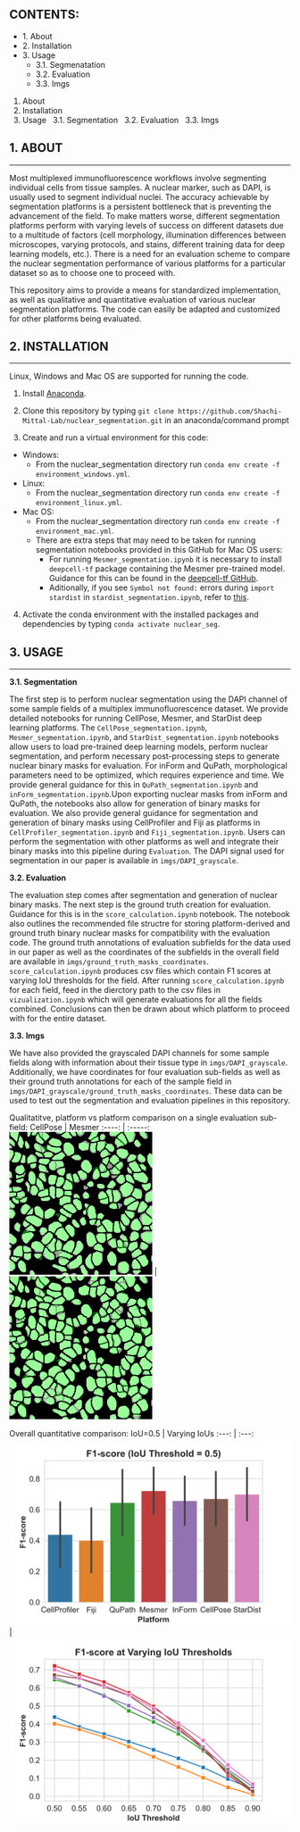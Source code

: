 ## CONTENTS: ##

* 1\. About
* 2\. Installation
* 3\. Usage
    * 3.1\. Segmenatation
    * 3.2\. Evaluation
    * 3.3\. Imgs


1. About
2. Installation
3. Usage
&nbsp; 3.1. Segmentation
&nbsp; 3.2. Evaluation
&nbsp; 3.3. Imgs


## 1. ABOUT ##
- - - -
Most multiplexed immunofluorescence workflows involve segmenting individual cells from tissue samples. A nuclear marker, such as DAPI, is usually used to segment individual nuclei. The accuracy achievable by segmentation platforms is a persistent bottleneck that is preventing the advancement of the field. To make matters worse, different segmentation platforms perform with varying levels of success on different datasets due to a multitude of factors (cell morphology, illumination differences between microscopes, varying protocols, and stains, different training data for deep learning models, etc.). There is a need for an evaluation scheme to compare the nuclear segmentation performance of various platforms for a particular dataset so as to choose one to proceed with.

This repository aims to provide a means for standardized implementation, as well as qualitative and quantitative evaluation of various nuclear segmentation platforms. The code can easily be adapted and customized for other platforms being evaluated.


## 2. INSTALLATION ##
- - - - 
Linux, Windows and Mac OS are supported for running the code. 

1. Install [Anaconda](https://www.anaconda.com/).

2. Clone this repository by typing `git clone https://github.com/Shachi-Mittal-Lab/nuclear_segmentation.git` in an anaconda/command prompt
   
3. Create and run a virtual environment for this code:
- Windows:
    - From the nuclear_segmentation directory run `conda env create -f environment_windows.yml`.
- Linux:
    - From the nuclear_segmentation directory run `conda env create -f environment_linux.yml`.
- Mac OS:
    - From the nuclear_segmentation directory run `conda env create -f environment_mac.yml`.
    - There are extra steps that may need to be taken for running segmentation notebooks provided in this GitHub for Mac OS users:
        - For running `Mesmer_segmentation.ipynb` it is necessary to install `deepcell-tf` package containing the Mesmer pre-trained model. Guidance for this can be found in the [deepcell-tf GitHub](https://github.com/vanvalenlab/deepcell-tf/tree/master). 
        - Aditionally, if you see `Symbol not found:` errors during `import stardist` in `stardist_segmentation.ipynb`, refer to [this](https://github.com/stardist/stardist/issues/19#issuecomment-535610758).

4. Activate the conda environment with the installed packages and dependencies by typing `conda activate nuclear_seg`.

## 3. USAGE ##
- - - - 
<b>3.1. Segmentation</b>

The first step is to perform nuclear segmentation using the DAPI channel of some sample fields of a multiplex immunofluorescence dataset. We provide detailed notebooks for running CellPose, Mesmer, and StarDist deep learning platforms. The `CellPose_segmentation.ipynb`, `Mesmer_segmentation.ipynb`, and `StarDist_segmentation.ipynb` notebooks allow users to load pre-trained deep learning models, perform nuclear segmentation, and perform necessary post-processing steps to generate nuclear binary masks for evaluation. For inForm and QuPath, morphological parameters need to be optimized, which requires experience and time. We provide general guidance for this in `QuPath_segmentation.ipynb` and `inForm_segmentation.ipynb`.Upon exporting nuclear masks from inForm and QuPath, the notebooks also allow for generation of binary masks for evaluation. We also provide general guidance for segmentation and generation of binary masks using CellProfiler and Fiji as platforms in `CellProfiler_segmentation.ipynb` and `Fiji_segmentation.ipynb`. Users can perform the segmentation with other platforms as well and integrate their binary masks into this pipeline during `Evaluation`. The DAPI signal used for segmentation in our paper is available in `imgs/DAPI_grayscale`.

<b>3.2. Evaluation</b>

The evaluation step comes after segmentation and generation of nuclear binary masks. The next step is the ground truth creation for evaluation. Guidance for this is in the `score_calculation.ipynb` notebook. The notebook also outlines the recommended file structre for storing platform-derived and ground truth binary nuclear masks for compatibility with the evaluation code. The ground truth annotations of evaluation subfields for the data used in our paper as well as the coordinates of the subfields in the overall field are available in `imgs/ground_truth_masks_coordinates`. `score_calculation.ipynb` produces csv files which contain F1 scores at varying IoU thresholds for the field. After running `score_calculation.ipynb` for each field, feed in the dierctory path to the csv files in `vizualization.ipynb` which will generate evaluations for all the fields combined. Conclusions can then be drawn about which platform to proceed with for the entire dataset.

<b>3.3. Imgs</b>

We have also provided the grayscaled DAPI channels for some sample fields along with information about their tissue type in `imgs/DAPI_grayscale`. Additionally, we have coordinates for four evaluation sub-fields as well as their ground truth annotations for each of the sample field in `imgs/DAPI_grayscale/ground_truth_masks_coordinates`. These data can be used to test out the segmentation and evaluation pipelines in this repository.

Qualitatitve, platform vs platform comparison on a single evaluation sub-field:
CellPose                           | Mesmer
:----: | :-----:
![Alt text](imgs/README_figures/CellPose_dense2.png) | ![Alt text](imgs/README_figures/Mesmer_dense2.png)


Overall quantitative comparison:
IoU=0.5 | Varying IoUs
:---: | :---:
![Alt text](imgs/README_figures/melanoma_5IoU.png) | ![Alt text](imgs/README_figures//melanoma_allIoU.png)
